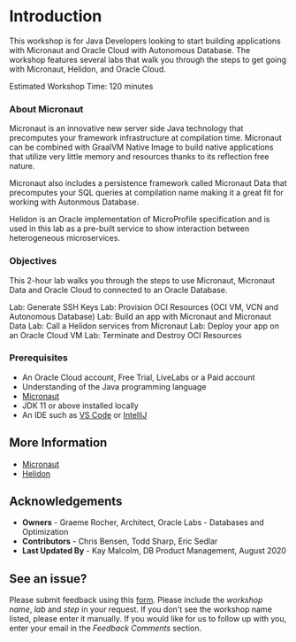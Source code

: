 # Introduction

This workshop is for Java Developers looking to start building applications with Micronaut and Oracle Cloud with Autonomous Database. The workshop features several labs that walk you through the
steps to get going with Micronaut, Helidon, and Oracle Cloud.

Estimated Workshop Time: 120 minutes

### About Micronaut

Micronaut is an innovative new server side Java technology that precomputes your framework infrastructure at compilation time. Micronaut can be combined with GraalVM Native Image to build native applications
that utilize very little memory and resources thanks to its reflection free nature.

Micronaut also includes a persistence framework called Micronaut Data that precomputes your SQL queries at compilation name making it a great fit for working with Autonmous Database.

  <!-- [Video](youtube:zNKxJjkq0Pw) -->

Helidon is an Oracle implementation of MicroProfile specification and is used in this lab as a pre-built service to show interaction between heterogeneous microservices.

### Objectives

This 2-hour lab walks you through the steps to use Micronaut, Micronaut Data
and Oracle Cloud to connected to an Oracle Database.

Lab: Generate SSH Keys
Lab: Provision OCI Resources (OCI VM, VCN and Autonomous Database)
Lab: Build an app with Micronaut and Micronaut Data
Lab: Call a Helidon services from Micronaut
Lab: Deploy your app on an Oracle Cloud VM
Lab: Terminate and Destroy OCI Resources

### Prerequisites
- An Oracle Cloud account, Free Trial, LiveLabs or a Paid account
- Understanding of the Java programming language
- [Micronaut](https://micronaut.io/download.html)
- JDK 11 or above installed locally
- An IDE such as [VS Code](https://code.visualstudio.com/) or [IntelliJ](https://www.jetbrains.com/idea/download/#section=mac)

## More Information
- [Micronaut](https://micronaut.io/)
- [Helidon](https://helidon.io/)

## Acknowledgements
- **Owners** - Graeme Rocher, Architect, Oracle Labs - Databases and Optimization
- **Contributors** - Chris Bensen, Todd Sharp, Eric Sedlar
- **Last Updated By** - Kay Malcolm, DB Product Management, August 2020

## See an issue?
Please submit feedback using this [form](https://apexapps.oracle.com/pls/apex/f?p=133:1:::::P1_FEEDBACK:1). Please include the *workshop name*, *lab* and *step* in your request.  If you don't see the workshop name listed, please enter it manually. If you would like for us to follow up with you, enter your email in the *Feedback Comments* section.
